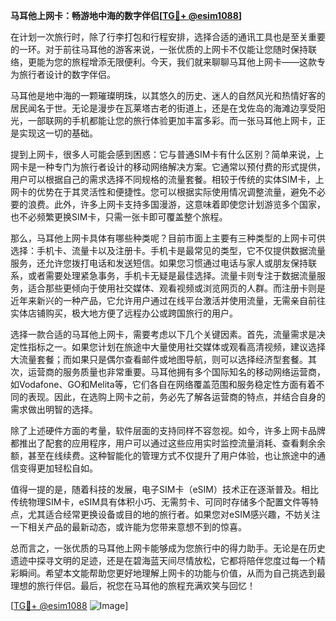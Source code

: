 **马耳他上网卡：畅游地中海的数字伴侣[[TG💪+ @esim1088](https://t.me/s/esim1088)]**

在计划一次旅行时，除了行李打包和行程安排，选择合适的通讯工具也是至关重要的一环。对于前往马耳他的游客来说，一张优质的上网卡不仅能让您随时保持联络，更能为您的旅程增添无限便利。今天，我们就来聊聊马耳他上网卡——这款专为旅行者设计的数字伴侣。

马耳他是地中海的一颗璀璨明珠，以其悠久的历史、迷人的自然风光和热情好客的居民闻名于世。无论是漫步在瓦莱塔古老的街道上，还是在戈佐岛的海滩边享受阳光，一部联网的手机都能让您的旅行体验更加丰富多彩。而一张马耳他上网卡，正是实现这一切的基础。

提到上网卡，很多人可能会感到困惑：它与普通SIM卡有什么区别？简单来说，上网卡是一种专门为旅行者设计的移动网络解决方案。它通常以预付费的形式提供，用户可以根据自己的需求选择不同规格的流量套餐。相较于传统的实体SIM卡，上网卡的优势在于其灵活性和便捷性。您可以根据实际使用情况调整流量，避免不必要的浪费。此外，许多上网卡支持多国漫游，这意味着即使您计划游览多个国家，也不必频繁更换SIM卡，只需一张卡即可覆盖整个旅程。

那么，马耳他上网卡具体有哪些种类呢？目前市面上主要有三种类型的上网卡可供选择：手机卡、流量卡以及注册卡。手机卡是最常见的类型，它不仅提供数据流量服务，还允许您拨打电话和发送短信。如果您习惯通过电话与家人或朋友保持联系，或者需要处理紧急事务，手机卡无疑是最佳选择。流量卡则专注于数据流量服务，适合那些更倾向于使用社交媒体、观看视频或浏览网页的人群。而注册卡则是近年来新兴的一种产品，它允许用户通过在线平台激活并使用流量，无需亲自前往实体店铺购买，极大地方便了远程办公或跨国旅行的用户。

选择一款合适的马耳他上网卡，需要考虑以下几个关键因素。首先，流量需求是决定性指标之一。如果您计划在旅途中大量使用社交媒体或观看高清视频，建议选择大流量套餐；而如果只是偶尔查看邮件或地图导航，则可以选择经济型套餐。其次，运营商的服务质量也非常重要。马耳他拥有多个国际知名的移动网络运营商，如Vodafone、GO和Melita等，它们各自在网络覆盖范围和服务稳定性方面有着不同的表现。因此，在选购上网卡之前，务必先了解各运营商的特点，并结合自身的需求做出明智的选择。

除了上述硬件方面的考量，软件层面的支持同样不容忽视。如今，许多上网卡品牌都推出了配套的应用程序，用户可以通过这些应用实时监控流量消耗、查看剩余余额，甚至在线续费。这种智能化的管理方式不仅提升了用户体验，也让旅途中的通信变得更加轻松自如。

值得一提的是，随着科技的发展，电子SIM卡（eSIM）技术正在逐渐普及。相比传统物理SIM卡，eSIM具有体积小巧、无需剪卡、可同时存储多个配置文件等特点，尤其适合经常更换设备或目的地的旅行者。如果您对eSIM感兴趣，不妨关注一下相关产品的最新动态，或许能为您带来意想不到的惊喜。

总而言之，一张优质的马耳他上网卡能够成为您旅行中的得力助手。无论是在历史遗迹中探寻文明的足迹，还是在碧海蓝天间尽情放松，它都将陪伴您度过每一个精彩瞬间。希望本文能帮助您更好地理解上网卡的功能与价值，从而为自己挑选到最理想的旅行伴侣。最后，祝您在马耳他的旅程充满欢笑与回忆！

[[TG💪+ @esim1088](https://t.me/s/esim1088) ![Image](https://i.postimg.cc/4NQfJmqS/Snipaste-2025-05-13-00-14-12.png)]
